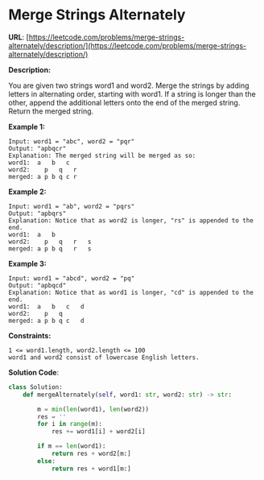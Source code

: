 # Merge Strings Alternately
**URL**: [https://leetcode.com/problems/merge-strings-alternately/description/](https://leetcode.com/problems/merge-strings-alternately/description/)

**Description:**

You are given two strings word1 and word2. Merge the strings by adding
letters in alternating order, starting with word1. If a string is longer than
the other, append the additional letters onto the end of the merged string.
Return the merged string.

 __Example 1:__
```
Input: word1 = "abc", word2 = "pqr"
Output: "apbqcr"
Explanation: The merged string will be merged as so:
word1:  a   b   c
word2:    p   q   r
merged: a p b q c r
```

 __Example 2:__
```
Input: word1 = "ab", word2 = "pqrs"
Output: "apbqrs"
Explanation: Notice that as word2 is longer, "rs" is appended to the end.
word1:  a   b
word2:    p   q   r   s
merged: a p b q   r   s
```

 __Example 3:__
```
Input: word1 = "abcd", word2 = "pq"
Output: "apbqcd"
Explanation: Notice that as word1 is longer, "cd" is appended to the end.
word1:  a   b   c   d
word2:    p   q
merged: a p b q c   d
```

 __Constraints:__
```
1 <= word1.length, word2.length <= 100
word1 and word2 consist of lowercase English letters.
```

**Solution Code**:
```python
class Solution:
    def mergeAlternately(self, word1: str, word2: str) -> str:

        m = min(len(word1), len(word2))
        res = ''
        for i in range(m):
            res += word1[i] + word2[i]

        if m == len(word1):
            return res + word2[m:]
        else:
            return res + word1[m:]

```
